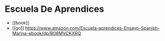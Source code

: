 # Escuela De Aprendices

- [[book]]
- [[go]] https://www.amazon.com/Escuela-aprendices-Ensayo-Spanish-Marina-ebook/dp/B08MVCKXRQ


